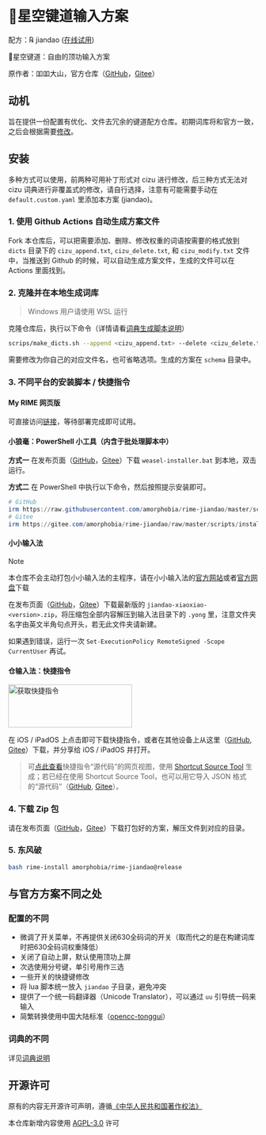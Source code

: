 # 🌟️星空键道输入方案

配方：℞ jiandao ([在线试用](https://my-rime.vercel.app/?plum=amorphobia/rime-jiandao@release:jiandao))

🌟️星空键道：自由的顶功输入方案

原作者：吅吅大山，官方仓库（[GitHub](https://github.com/xkinput/Rime_JD)，[Gitee](https://gitee.com/xkinput/Rime_JD)）

## 动机

旨在提供一份配置有优化、文件去冗余的键道配方仓库。初期词库将和官方一致，之后会根据需要[修改](#与官方方案不同之处)。

## 安装

多种方式可以使用，前两种可用补丁形式对 cizu 进行修改，后三种方式无法对 cizu 词典进行非覆盖式的修改，请自行选择，注意有可能需要手动在 `default.custom.yaml` 里添加本方案 (jiandao)。

### 1. 使用 Github Actions 自动生成方案文件

Fork 本仓库后，可以把需要添加、删除、修改权重的词语按需要的格式放到 `dicts` 目录下的 `cizu_append.txt`, `cizu_delete.txt`, 和 `cizu_modify.txt` 文件中，当推送到 Github 的时候，可以自动生成方案文件，生成的文件可以在 Actions 里面找到。

### 2. 克隆并在本地生成词库

> Windows 用户请使用 WSL 运行

克隆仓库后，执行以下命令（详情请看[词典生成脚本说明](scripts/README.md)）

```bash
scrips/make_dicts.sh --append <cizu_append.txt> --delete <cizu_delete.txt> --modify <cizu_modify.txt> [--deweight]
```

需要修改为你自己的对应文件名，也可省略选项。生成的方案在 `schema` 目录中。

### 3. 不同平台的安装脚本 / 快捷指令

#### My RIME 网页版

可直接访问[链接](https://my-rime.vercel.app/?plum=amorphobia/rime-jiandao@release:jiandao)，等待部署完成即可试用。

#### 小狼毫：PowerShell 小工具（内含于批处理脚本中）

**方式一** 在发布页面（[GitHub](https://github.com/amorphobia/rime-jiandao/releases)，[Gitee](https://gitee.com/amorphobia/rime-jiandao/releases)）下载 `weasel-installer.bat` 到本地，双击运行。

**方式二** 在 PowerShell 中执行以下命令，然后按照提示安装即可。

```PowerShell
# GitHub
irm https://raw.githubusercontent.com/amorphobia/rime-jiandao/master/scripts/installer.bat | iex
# Gitee
irm https://gitee.com/amorphobia/rime-jiandao/raw/master/scripts/installer.bat | iex
```

#### 小小输入法

> [!NOTE]
> 本仓库不会主动打包小小输入法的主程序，请在小小输入法的[官方网站](http://yong.dgod.net/download/)或者[官方网盘](http://yongim.ysepan.com/)下载

在发布页面（[GitHub](https://github.com/amorphobia/rime-jiandao/releases)，[Gitee](https://gitee.com/amorphobia/rime-jiandao/releases)）下载最新版的 `jiandao-xiaoxiao-<version>.zip`，将压缩包全部内容解压到输入法目录下的 `.yong` 里，注意文件夹名字由英文半角句点开头，若无此文件夹请新建。

如果遇到错误，运行一次 `Set-ExecutionPolicy RemoteSigned -Scope CurrentUser` 再试。

#### 仓输入法：快捷指令

<a href="https://www.icloud.com/shortcuts/d0bf2707206342af998bf17d84eba232" style="display: inline-block; overflow: hidden; width: 250px; height: 87px;"><img src="img/shortcut.png" alt="获取快捷指令" style="width: 250px; height: 87px; overflow: hidden; display: inline-block; vertical-align: middle;"></a>

在 iOS / iPadOS 上点击即可下载快捷指令，或者在其他设备上从这里（[GitHub](https://github.com/amorphobia/rime-jiandao/raw/master/scripts/shortcut/%E9%94%AE%E9%81%93%E5%AE%89%E8%A3%85.shortcut), [Gitee](https://gitee.com/amorphobia/rime-jiandao/raw/master/scripts/shortcut/%E9%94%AE%E9%81%93%E5%AE%89%E8%A3%85.shortcut)）下载，并分享给 iOS / iPadOS 并打开。

> 可[点此查看](https://html-preview.github.io/?url=https://github.com/amorphobia/rime-jiandao/blob/master/scripts/shortcut/%E9%94%AE%E9%81%93%E5%AE%89%E8%A3%85.html)快捷指令“源代码”的网页视图，使用 [Shortcut Source Tool](https://routinehub.co/shortcut/5256/) 生成；若已经在使用 Shortcut Source Tool，也可以用它导入 JSON 格式的“源代码”（[GitHub](https://github.com/amorphobia/rime-jiandao/raw/master/scripts/shortcut/%E9%94%AE%E9%81%93%E5%AE%89%E8%A3%85.json), [Gitee](https://gitee.com/amorphobia/rime-jiandao/raw/master/scripts/shortcut/%E9%94%AE%E9%81%93%E5%AE%89%E8%A3%85.json)）。

### 4. 下载 Zip 包

请在发布页面（[GitHub](https://github.com/amorphobia/rime-jiandao/releases)，[Gitee](https://gitee.com/amorphobia/rime-jiandao/releases)）下载打包好的方案，解压文件到对应的目录。

### 5. 东风破

```bash
bash rime-install amorphobia/rime-jiandao@release
```

## 与官方方案不同之处

### 配置的不同

- 微调了开关菜单，不再提供关闭630全码词的开关（取而代之的是在构建词库时把630全码词权重降低）
- 关闭了自动上屏，默认使用顶功上屏
- 次选使用分号键，单引号用作三选
- 一些开关的快捷键修改
- 将 lua 脚本统一放入 `jiandao` 子目录，避免冲突
- 提供了一个统一码翻译器（Unicode Translator），可以通过 `uu` 引导统一码来输入
- 简繁转换使用中国大陆标准（[opencc-tonggui](https://github.com/amorphobia/opencc-tonggui)）

### 词典的不同

详见[词典说明](dicts/README.md)

## 开源许可

原有的内容无开源许可声明，遵循[《中华人民共和国著作权法》](http://www.npc.gov.cn/npc/c30834/202011/848e73f58d4e4c5b82f69d25d46048c6.shtml)

本仓库新增内容使用 [AGPL-3.0](LICENSE) 许可
